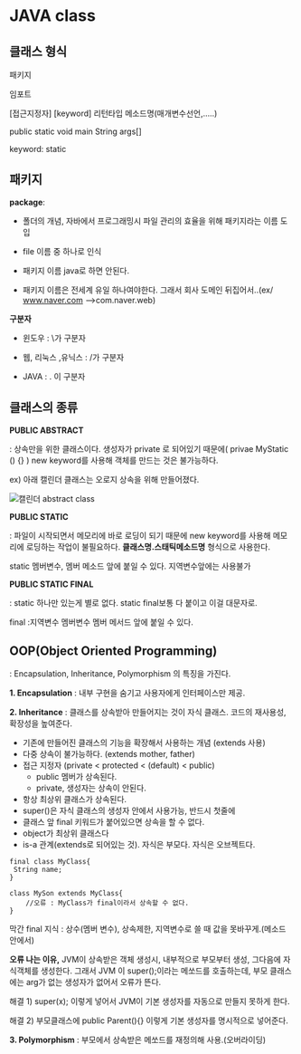 # JAVA class

## 클래스 형식

패키지

임포트

[접근지정자] [keyword] 리턴타입 메소드명(매개변수선언,.....)

public 			static			void		main		String args[] 

keyword: static



## 패키지

**package**: 

- 폴더의 개념, 자바에서 프로그래밍시 파일 관리의 효율을 위해 패키지라는 이름 도입

- file 이름 중 하나로 인식

- 패키지 이름 java로 하면 안된다.
- 패키지 이름은 전세계 유일 하나여야한다. 그래서 회사 도메인 뒤집어서..(ex/ www.naver.com -->com.naver.web)



**구분자** 

- 윈도우 : \가 구분자

- 웹, 리눅스 ,유닉스 : /가 구분자

- JAVA : . 이 구분자



## 클래스의 종류

**PUBLIC ABSTRACT** 

: 상속만을 위한 클래스이다. 생성자가 private 로 되어있기 때문에( privae MyStatic () {} ) new keyword를 사용해 객체를 만드는 것은 불가능하다.  

ex) 아래 캘린더 클래스는 오로지 상속을 위해 만들어졌다.

![캘린더 abstract class](https://user-images.githubusercontent.com/37058233/93461349-9c4fcf80-f91f-11ea-8cc4-a31bf7732175.PNG)





**PUBLIC STATIC**

: 파일이 시작되면서 메모리에 바로 로딩이 되기 때문에 new keyword를 사용해 메모리에 로딩하는 작업이 불필요하다. **클래스명.스태틱메소드명** 형식으로 사용한다.

static 멤버변수, 멤버 메소드 앞에 붙일 수 있다. 지역변수앞에는 사용불가



**PUBLIC STATIC FINAL**

: static 하나만 있는게 별로 없다. static final보통 다 붙이고 이걸 대문자로.

final :지역변수 멤버변수 멤버 메서드 앞에 붙일 수 있다. 



## OOP(Object Oriented Programming)

: Encapsulation, Inheritance, Polymorphism 의 특징을 가진다.



**1. Encapsulation** : 내부 구현을 숨기고 사용자에게 인터페이스만 제공.



**2. Inheritance** : 클래스를 상속받아 만들어지는 것이 자식 클래스. 코드의 재사용성, 확장성을 높여준다. 

- 기존에 만들어진 클래스의 기능을 확장해서 사용하는 개념 (extends 사용)
- 다중 상속이 불가능하다. (extends mother, father)
- 접근 지정자 (private < protected < (default) < public) 
  - public 멤버가 상속된다. 
  - private, 생성자는 상속이 안된다. 
- 항상 최상위 클래스가 상속된다.
- super()은 자식 클래스의 생성자 안에서 사용가능, 반드시 첫줄에
- 클래스 앞 final 키워드가 붙어있으면 상속을 할 수 없다.
- object가 최상위 클래스다
- is-a 관계(extends로 되어있는 것).  자식은 부모다. 자식은 오브젝트다.

```
final class MyClass{
 String name;
}

class MySon extends MyClass{
	//오류 : MyClass가 final이라서 상속할 수 없다.
}
```

막간 final 지식  : 상수(멤버 변수), 상속제한, 지역변수로 쓸 때 값을 못바꾸게.(메소드 안에서) 

**오류 나는 이유,**  JVM이 상속받은 객체 생성시, 내부적으로 부모부터 생성, 그다음에 자식객체를 생성한다. 그래서 JVM 이 super();이라는 메쏘드를 호출하는데, 부모 클래스에는 arg가 없는 생성자가 없어서 오류가 뜬다. 

해결 1) super(x); 이렇게 넣어서 JVM이 기본 생성자를 자동으로 만들지 못하게 한다.

해결 2) 부모클래스에 public Parent(){} 이렇게 기본 생성자를 명시적으로 넣어준다.



**3. Polymorphism** :  부모에서 상속받은 메쏘드를 재정의해 사용.(오버라이딩)









